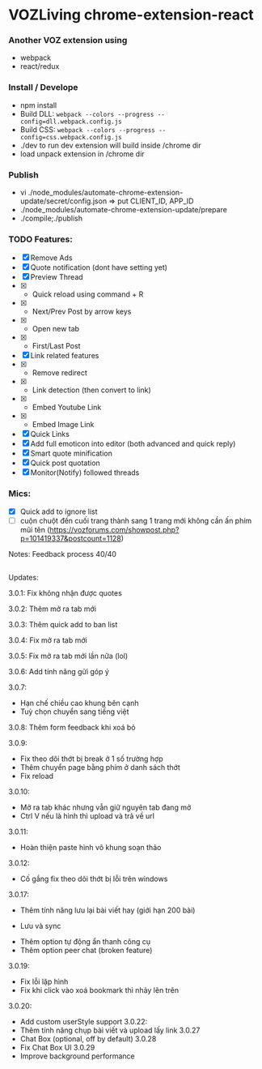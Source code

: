 # VOZLiving chrome-extension-react
### Another VOZ extension using
- webpack
- react/redux

### Install / Develope
- npm install
- Build DLL: `webpack --colors --progress --config=dll.webpack.config.js `
- Build CSS: `webpack --colors --progress --config=css.webpack.config.js`
- ./dev to run dev extension will build inside /chrome dir
- load unpack extension in /chrome dir

### Publish
- vi ./node_modules/automate-chrome-extension-update/secret/config.json => put CLIENT_ID, APP_ID
- ./node_modules/automate-chrome-extension-update/prepare 
- ./compile;./publish

### TODO Features:
- [X] Remove Ads
- [X] Quote notification (dont have setting yet)
- [X] Preview Thread
- [x] +   Quick reload using command + R
- [x] +   Next/Prev Post by arrow keys
- [x] +   Open new tab
- [x] +   First/Last Post
- [x] Link related features
- [x] +   Remove redirect
- [x] +   Link detection (then convert to link)
- [x] +   Embed Youtube Link
- [x] +   Embed Image Link
- [x] Quick Links
- [x] Add full emoticon into editor (both advanced and quick reply)
- [x] Smart quote minification
- [x] Quick post quotation
- [x] Monitor(Notify) followed threads

### Mics:
- [x] Quick add to ignore list
- [ ] cuộn chuột đến cuối trang thành sang 1 trang mới không cần ấn phím mũi tên (https://vozforums.com/showpost.php?p=101419337&postcount=1128)

Notes: Feedback process 40/40

##
Updates:

3.0.1: Fix không nhận được quotes

3.0.2: Thêm mở ra tab mới 

3.0.3: Thêm quick add to ban list

3.0.4: Fix mở ra tab mới

3.0.5: Fix mở ra tab mới lần nữa (lol)

3.0.6: Add tính năng gửi góp ý

3.0.7: 

- Hạn chế chiều cao khung bên cạnh
- Tuỳ chọn chuyển sang tiếng việt

3.0.8: Thêm form feedback khi xoá bỏ 

3.0.9: 

- Fix theo dõi thớt bị break ở 1 số trường hợp
- Thêm chuyển page bằng phím ở danh sách thớt
- Fix reload

3.0.10: 

- Mở ra tab khác nhưng vẫn giữ nguyên tab đang mở
- Ctrl V nếu là hình thì upload và trả về url

3.0.11:

- Hoàn thiện paste hình vô khung soạn thảo

3.0.12:

- Cố gắng fix theo dõi thớt bị lỗi trên windows

3.0.17:
- Thêm tính năng lưu lại bài viết hay (giới hạn 200 bài)
+ Lưu và sync
- Thêm option tự động ẩn thanh công cụ
- Thêm option peer chat (broken feature)

3.0.19: 
- Fix lỗi lặp hình
- Fix khi click vào xoá bookmark thì nhảy lên trên

3.0.20: 
- Add custom userStyle support
3.0.22: 
- Thêm tính năng chụp bài viết và upload lấy link
3.0.27
- Chat Box (optional, off by default)
3.0.28
- Fix Chat Box UI
3.0.29 
- Improve background performance